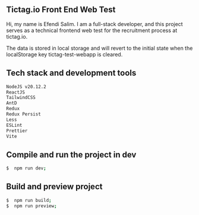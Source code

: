 ## Tictag.io Front End Web Test
Hi, my name is Efendi Salim. I am a full-stack developer, and this project serves as a technical frontend web test for the recruitment process at tictag.io.

The data is stored in local storage and will revert to the initial state when the localStorage key tictag-test-webapp is cleared.

## Tech stack and development tools
```bash
NodeJS v20.12.2
ReactJS
TailwindCSS
AntD
Redux
Redux Persist
Less
ESLint
Prettier
Vite
```


## Compile and run the project in dev
```bash
$  npm run dev;
```

## Build and preview project
```bash
$  npm run build;
$  npm run preview;
```
